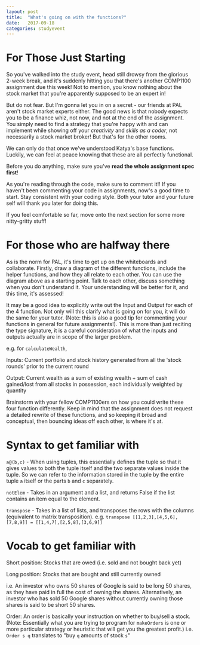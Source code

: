 ```yaml
---
layout: post
title:  "What's going on with the functions?"
date:   2017-09-18
categories: studyevent
---
```



# For Those Just Starting

So you've walked into the study event, head still drowsy from the glorious 2-week break, and it's suddenly hitting you that there's another COMP1100 assignment due this week! Not to mention, you know nothing about the stock market that you're apparently supposed to be an expert in!

But do not fear. But I'm gonna let you in on a secret - our friends at PAL aren't stock market experts either. The good news is that nobody expects you to be a finance whiz, not now, and not at the end of the assignment. You simply need to find a strategy that you're happy with and can implement while showing off your *creativity* and *skills as a coder*, not necessarily a stock market broker! But that's for the other rooms.

We can only do that once we've understood Katya's base functions. Luckily, we can feel at peace knowing that these are all perfectly functional.

Before you do anything, make sure you've __read the whole assignment spec first__!

As you're reading through the code, make sure to comment it!! If you haven't been commenting your code in assignments, now's a good time to start. Stay consistent with your coding style. Both your tutor and your future self will thank you later for doing this.

If you feel comfortable so far, move onto the next section for some more nitty-gritty stuff!

# For those who are halfway there

As is the norm for PAL, it's time to get up on the whiteboards and collaborate. Firstly, draw a diagram of the different functions, include the helper functions, and how they all relate to each other. You can use the diagram above as a starting point. Talk to each other, discuss something when you don't understand it. Your understanding will be better for it, and this time, it's assessed!

It may be a good idea to explicitly write out the Input and Output for each of the 4 function. Not only will this clarify what is going on for you, it will do the same for your tutor. (Note: this is also a good tip for commenting your functions in general for future assignments!). This is more than just reciting the type signature, it is a careful consideration of what the inputs and outputs actually are in scope of the larger problem.


e.g. for `calculateWealth`,

Inputs: Current portfolio and stock history generated from all the 'stock rounds' prior to the current round

Output: Current wealth as a sum of existing wealth + sum of cash gained/lost from all stocks in possession, each individually weighted by quantity

Brainstorm with your fellow COMP1100ers on how you could write these four function differently. Keep in mind that the assignment does not request a detailed rewrite of these functions, and so keeping it broad and conceptual, then bouncing ideas off each other, is where it's at.

# Syntax to get familiar with

`a@(b,c)` - When using tuples, this essentially defines the tuple so that it gives values to both the tuple itself and the two separate values inside the tuple. So we can refer to the information stored in the tuple by the entire tuple `a` itself or the parts `b` and `c` separately.

`notElem` - Takes in an argument and a list, and returns False if the list contains an item equal to the element.

`transpose` - Takes in a list of lists, and transposes the rows with the columns (equivalent to matrix transposition). e.g. `transpose [[1,2,3],[4,5,6],[7,8,9]] = [[1,4,7],[2,5,8],[3,6,9]]`

# Vocab to get familiar with

Short position: Stocks that are owed (i.e. sold and not bought back yet)

Long position: Stocks that are bought and still currently owned

i.e. An investor who owns 50 shares of Google is said to be long 50 shares, as they have paid in full the cost of owning the shares. Alternatively, an investor who has sold 50 Google shares without currently owning those shares is said to be short 50 shares.

Order: An order is basically your instruction on whether to buy/sell a stock. (Note: Essentially what you are trying to program for `makeOrders` is one or more particular strategy or heuristic that will get you the greatest profit.) i.e. `Order s q` translates to "buy `q` amounts of stock `s`"
